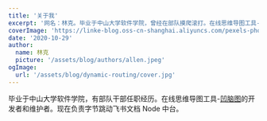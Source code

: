 ```yaml
---
title: '关于我'
excerpt: '网名：林克。毕业于中山大学软件学院，曾经在部队摸爬滚打。在线思维导图工具-凹脑图的开发者和维护者'
coverImage: 'https://linke-blog.oss-cn-shanghai.aliyuncs.com/pexels-photo-3066867.jpeg'
date: '2020-10-29'
author:
  name: 林克
  picture: '/assets/blog/authors/allen.jpeg'
ogImage:
  url: '/assets/blog/dynamic-routing/cover.jpg'
---
```


毕业于中山大学软件学院，有部队干部任职经历。在线思维导图工具-[凹脑图](https://aonaotu.com)的开发者和维护者。现在负责字节跳动飞书文档 Node 中台。